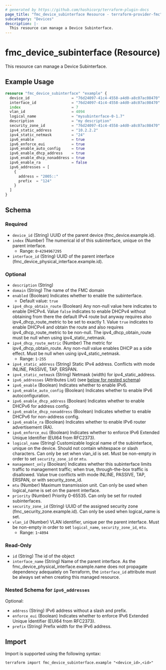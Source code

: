 ```yaml
---
# generated by https://github.com/hashicorp/terraform-plugin-docs
page_title: "fmc_device_subinterface Resource - terraform-provider-fmc"
subcategory: "Devices"
description: |-
  This resource can manage a Device Subinterface.
---
```


# fmc_device_subinterface (Resource)

This resource can manage a Device Subinterface.

## Example Usage

```terraform
resource "fmc_device_subinterface" "example" {
  device_id                   = "76d24097-41c4-4558-a4d0-a8c07ac08470"
  interface_id                = "76d24097-41c4-4558-a4d0-a8c07ac08470"
  index                       = 7
  vlan_id                     = 4094
  logical_name                = "mysubinterface-0-1.7"
  description                 = "my description"
  security_zone_id            = "76d24097-41c4-4558-a4d0-a8c07ac08470"
  ipv4_static_address         = "10.2.2.2"
  ipv4_static_netmask         = "24"
  ipv6_enable                 = true
  ipv6_enforce_eui            = true
  ipv6_enable_auto_config     = true
  ipv6_enable_dhcp_address    = true
  ipv6_enable_dhcp_nonaddress = true
  ipv6_enable_ra              = false
  ipv6_addresses = [
    {
      address = "2005::"
      prefix  = "124"
    }
  ]
}
```

<!-- schema generated by tfplugindocs -->
## Schema

### Required

- `device_id` (String) UUID of the parent device (fmc_device.example.id).
- `index` (Number) The numerical id of this subinterface, unique on the parent interface.
  - Range: `0`-`4294967295`
- `interface_id` (String) UUID of the parent interface (fmc_device_physical_interface.example.id).

### Optional

- `description` (String)
- `domain` (String) The name of the FMC domain
- `enabled` (Boolean) Indicates whether to enable the subinterface.
  - Default value: `true`
- `ipv4_dhcp_obtain_route` (Boolean) Any non-null value here indicates to enable DHCPv4. Value `false` indicates to enable DHCPv4 without obtaining from there the default IPv4 route but anyway requires also ipv4_dhcp_route_metric to be set to exactly 1. Value `true` indicates to enable DHCPv4 and obtain the route and also requires ipv4_dhcp_route_metric to be non-null. The ipv4_dhcp_obtain_route must be null when using ipv4_static_netmask.
- `ipv4_dhcp_route_metric` (Number) The metric for ipv4_dhcp_obtain_route. Any non-null value enables DHCP as a side effect. Must be null when using ipv4_static_netmask.
  - Range: `1`-`255`
- `ipv4_static_address` (String) Static IPv4 address. Conflicts with mode INLINE, PASSIVE, TAP, ERSPAN.
- `ipv4_static_netmask` (String) Netmask (width) for ipv4_static_address.
- `ipv6_addresses` (Attributes List) (see [below for nested schema](#nestedatt--ipv6_addresses))
- `ipv6_enable` (Boolean) Indicates whether to enable IPv6.
- `ipv6_enable_auto_config` (Boolean) Indicates whether to enable IPv6 autoconfiguration.
- `ipv6_enable_dhcp_address` (Boolean) Indicates whether to enable DHCPv6 for address config.
- `ipv6_enable_dhcp_nonaddress` (Boolean) Indicates whether to enable DHCPv6 for non-address config.
- `ipv6_enable_ra` (Boolean) Indicates whether to enable IPv6 router advertisement (RA).
- `ipv6_enforce_eui` (Boolean) Indicates whether to enforce IPv6 Extended Unique Identifier (EUI64 from RFC2373).
- `logical_name` (String) Customizable logical name of the subinterface, unique on the device. Should not contain whitespace or slash characters. Can only be set when vlan_id is set. Must be non-empty in order to set `security_zone_id` or `mtu`.
- `management_only` (Boolean) Indicates whether this subinterface limits traffic to management traffic; when true, through-the-box traffic is disallowed. Value true conflicts with mode INLINE, PASSIVE, TAP, ERSPAN, or with security_zone_id.
- `mtu` (Number) Maximum transmission unit. Can only be used when logical_name is set on the parent interface.
- `priority` (Number) Priority 0-65535. Can only be set for routed subinterfaces.
- `security_zone_id` (String) UUID of the assigned security zone (fmc_security_zone.example.id). Can only be used when logical_name is set.
- `vlan_id` (Number) VLAN identifier, unique per the parent interface. Must be non-empty in order to set `logical_name`, `security_zone_id`, `mtu`.
  - Range: `1`-`4094`

### Read-Only

- `id` (String) The id of the object
- `interface_name` (String) Name of the parent interface. As the fmc_device_physical_interface.example.name does not propagate dependency adequately on Terraform, the `interface_id` attribute must be always set when creating this managed resource.

<a id="nestedatt--ipv6_addresses"></a>
### Nested Schema for `ipv6_addresses`

Optional:

- `address` (String) IPv6 address without a slash and prefix.
- `enforce_eui` (Boolean) Indicates whether to enforce IPv6 Extended Unique Identifier (EUI64 from RFC2373).
- `prefix` (String) Prefix width for the IPv6 address.

## Import

Import is supported using the following syntax:

```shell
terraform import fmc_device_subinterface.example "<device_id>,<id>"
```
